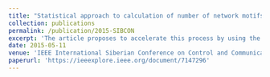 ```yaml
---
title: "Statistical approach to calculation of number of network motifs// 2015 International Siberian Conference on Control and Communications"
collection: publications
permalink: /publication/2015-SIBCON
excerpt: 'The article proposes to accelerate this process by using the Monte-Carlo method. Examples of counting of tgraphlets with 3 and 4 vertices are given. The proposed approach can also be extended to analysis of directed graphs'
date: 2015-05-11
venue: 'IEEE International Siberian Conference on Control and Communications, SIBCON 2015 – Proceedings P.7147296. DOI: 10.1109/SIBCON.2015.7147296'
paperurl: 'https://ieeexplore.ieee.org/document/7147296'
---
```

